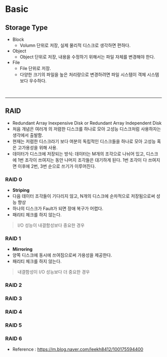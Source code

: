 # Basic

## Storage Type
* Block
    * Volumn 단위로 저장, 실제 물리적 디스크로 생각하면 편하다.
* Object
    * Object 단위로 저장, 내용을 수정하기 위해서는 파일 자체를 변경해야 한다.
* File
    * File 단위로 저장.
    * 다양한 크기의 파일을 높은 처리량으로 변경하려면 파일 시스템이 객체 시스템보다 우수하다.

</br>


---
## RAID
* Redundant Array Inexpensive Disk or Redundant Array Independent Disk
* 처음 개념은 여러개 의 저렴한 디스크를 하나로 모아 고성능 디스크처럼 사용하자는 생각에서 출발함.
* 현재는 저렴한 디스크라기 보다 여분의 독립적인 디스크들을 하나로 모아 고성능 혹은 고가용성을 위해 사용.
* 데이터가 디스크에 저장되는 방식: 데이터는 M개의 조각으로 나뉘어 있고, 디스크에 1번 조각이 쓰여지는 동안 나머지 조각들은 대기하게 된다. 1번 조각이 다 쓰여지면 이후에 2번, 3번 순으로 쓰기가 이루어진다.


### RAID 0
* __Striping__ 
* 다음 데이터 조각들이 기다리지 않고, N개의 디스크에 순차적으로 저장됨으로써 성능 향상
* 하나의 디스크가 Fault가 되면 장애 복구가 어렵다.
* 패리티 체크를 하지 않는다.
> I/O 성능이 내결함성보다 중요한 경우

### RAID 1
* __Mirroring__
* 양쪽 디스크에 동시에 쓰여짐으로써 가용성을 제공한다.
* 패리티 체크를 하지 않는다.
> 내결함성이 I/O 성능보다 더 중요한 경우

### RAID 2

### RAID 3

### RAID 4

### RAID 5

### RAID 6

* Reference : https://m.blog.naver.com/leekh8412/100175594400